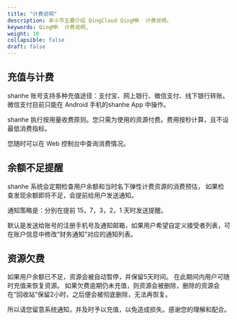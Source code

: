 ```yaml
---
title: "计费说明"
description: 本小节主要介绍 QingCloud QingMR  计费说明。 
keywords: QingMR  计费说明, 
weight: 10
collapsible: false
draft: false
---
```



## 充值与计费

shanhe 账号支持多种充值途径：支付宝、网上银行、微信支付、线下银行转账。 微信支付目前只能在 Android 手机的shanhe App 中操作。

shanhe 执行按用量收费原则。您只需为使用的资源付费。费用按秒计算，且不设最低消费指标。

您随时可以在 Web 控制台中查询消费情况。

## 余额不足提醒

shanhe 系统会定期检查用户余额和当时名下弹性计费资源的消费预估， 如果检查发现余额即将不足，会提前给用户发送通知。

通知策略是：分别在提前 15，7，3，2，1 天时发送提醒。 

默认是发送给账号的注册手机号及通知邮箱，如果用户希望自定义接受者列表，可在账户信息中修改“财务通知”对应的通知列表。

## 资源欠费

如果用户余额已不足，资源会被自动暂停，并保留5天时间。 在此期间内用户可随时充值来恢复资源。 如果欠费逾期仍未充值，则资源会被删除，删除的资源会在“回收站”保留2小时，之后便会被彻底删除，无法再恢复。

所以请您留意系统通知，并及时予以充值，以免造成损失。感谢您的理解和配合。
